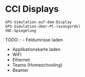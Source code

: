 # CCI Displays

```{toctree}
GPS-Simulation-auf-dem-Display
GPS-Simulation-über-PC-(avangardo)
VNC-Spiegelung
```

TODO:
: - Feldumrisse laden
  - Applikationskarte laden
  - WiFi
  - Ethernet
  - Teams (Homeschooling)
  - Beamer
